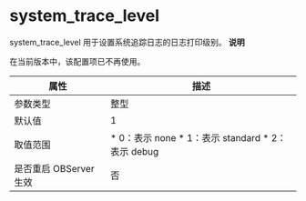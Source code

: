 system_trace_level 
=======================================

system_trace_level 用于设置系统追踪日志的日志打印级别。
**说明**



在当前版本中，该配置项已不再使用。


|      **属性**      |                                                                               **描述**                                                                                |
|------------------|---------------------------------------------------------------------------------------------------------------------------------------------------------------------|
| 参数类型             | 整型                                                                                                                                                                  |
| 默认值              | 1                                                                                                                                                                   |
| 取值范围             | * 0：表示 none   * 1：表示 standard   * 2：表示 debug    |
| 是否重启 OBServer 生效 | 否                                                                                                                                                                   |



